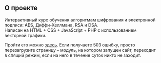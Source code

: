 ## О проекте
Интерактивный курс обучения алгоритмам шифрования и электронной подписи: AES, Диффи-Хеллмана, RSA и DSA.<br>Написан на HTML + CSS + JavaScript + PHP с использованием векторной графики.

Пройти его можно [здесь](https://course-serv23.rhcloud.com/). Если получаете 503 ошибку, просто перезагрузите страницу – модуль, на котором запущен сайт, переходит в спящий режим, если на него в течение суток никто не заходит.
